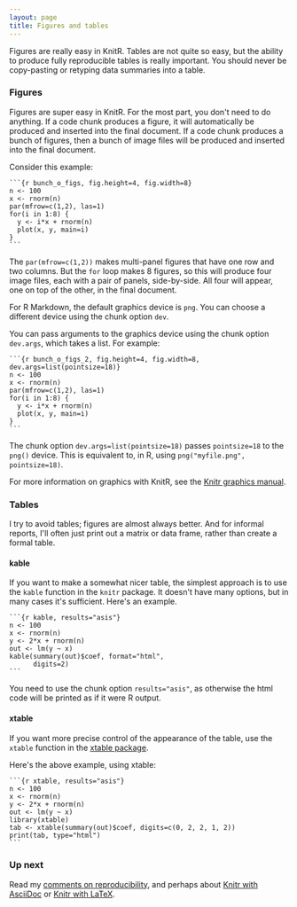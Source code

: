 ```yaml
---
layout: page
title: Figures and tables
---
```


Figures are really easy in KnitR. Tables are not quite so easy, but
the ability to produce fully reproducible tables is really
important. You should never be copy-pasting or retyping data summaries
into a table.

### Figures

Figures are super easy in KnitR. For the most part, you don't need to
do anything. If a code chunk produces a figure, it will automatically
be produced and inserted into the final document. If a code chunk
produces a bunch of figures, then a bunch of image files will be
produced and inserted into the final document.

Consider this example:

    ```{r bunch_o_figs, fig.height=4, fig.width=8}
    n <- 100
    x <- rnorm(n)
    par(mfrow=c(1,2), las=1)
    for(i in 1:8) {
      y <- i*x + rnorm(n)
      plot(x, y, main=i)
    }
    ```

The `par(mfrow=c(1,2))` makes multi-panel figures that have one row
and two columns. But the `for` loop makes 8 figures, so this will
produce four image files, each with a pair of panels,
side-by-side. All four will appear, one on top of the other, in the
final document.

For R Markdown, the default graphics device is `png`. You can choose
a different device using the chunk option `dev`.

You can pass arguments to the graphics device using the chunk option
`dev.args`, which takes a list.  For example:

    ```{r bunch_o_figs_2, fig.height=4, fig.width=8, dev.args=list(pointsize=18)}
    n <- 100
    x <- rnorm(n)
    par(mfrow=c(1,2), las=1)
    for(i in 1:8) {
      y <- i*x + rnorm(n)
      plot(x, y, main=i)
    }
    ```

The chunk option `dev.args=list(pointsize=18)` passes `pointsize=18`
to the `png()` device. This is equivalent to, in R, using
`png("myfile.png", pointsize=18)`.

For more information on graphics with KnitR, see the
[Knitr graphics manual](http://yihui.name/knitr/demo/graphics/).


### Tables

I try to avoid tables; figures are almost always better. And for
informal reports, I'll often just print out a matrix or data frame,
rather than create a formal table.

#### kable

If you want to make a somewhat nicer table, the simplest approach is
to use the `kable` function in the `knitr` package. It doesn't have
many options, but in many cases it's sufficient. Here's an example.

    ```{r kable, results="asis"}
    n <- 100
    x <- rnorm(n)
    y <- 2*x + rnorm(n)
    out <- lm(y ~ x)
    kable(summary(out)$coef, format="html",
          digits=2)
    ```

You need to use the chunk option `results="asis"`, as otherwise the
html code will be printed as if it were R output.

#### xtable

If you want more precise control of the appearance of the table, use
the `xtable` function in the
[xtable package](http://cran.r-project.org/web/packages/xtable/index.html).

Here's the above example, using xtable:

    ```{r xtable, results="asis"}
    n <- 100
    x <- rnorm(n)
    y <- 2*x + rnorm(n)
    out <- lm(y ~ x)
    library(xtable)
    tab <- xtable(summary(out)$coef, digits=c(0, 2, 2, 1, 2))
    print(tab, type="html")
    ```

### Up next

Read my [comments on reproducibility](reproducible.html), and
perhaps about [Knitr with AsciiDoc](asciidoc.html) or
[Knitr with LaTeX](latex.html).

